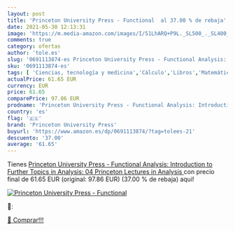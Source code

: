 ```yaml
---
layout: post
title: 'Princeton University Press - Functional  al 37.00 % de rebaja'
date: 2021-05-30 12:13:31
image: 'https://m.media-amazon.com/images/I/51LhARQ+P9L._SL500_._SL400_.jpg'
comments: true
category: ofertas
author: 'tole.es'
slug: '0691113874-es Princeton University Press - Functional Analysis:...'
sku: '0691113874-es'
tags: [ 'Ciencias, tecnología y medicina','Cálculo','Libros','Matemáticas','Teoría matemática','princeton university press', ]
actualPrice: 61.65 EUR
currency: EUR
price: 61.65
comparePrice: 97.86 EUR
prodname: 'Princeton University Press - Functional Analysis: Introduction to Further Topics in Analysis: 04  Princeton Lectures in Analysis '
country: 'es'
flag: '🇪🇸'
brand: 'Princeton University Press'
buyurl: 'https://www.amazon.es/dp/0691113874/?tag=tolees-21'
descuento: '37.00'
average: '61.65'
---
```


Tienes [Princeton University Press - Functional Analysis: Introduction to Further Topics in Analysis: 04  Princeton Lectures in Analysis ](https://www.amazon.es/dp/0691113874/?tag=tolees-21) con precio final de  61.65 EUR (original: 97.86 EUR) (37.00 %  de rebaja) aqui!

[![Princeton University Press - Functional ](https://m.media-amazon.com/images/I/51LhARQ+P9L._SL500_._SL400_.jpg)](https://www.amazon.es/dp/0691113874/?tag=tolees-21)

🔎:


[🛒 Comprar!!!](https://www.amazon.es/dp/0691113874/?tag=tolees-21)
